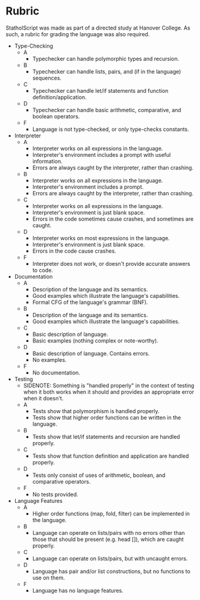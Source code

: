 # Rubric

StatholScript was made as part of a directed study at Hanover College. As such, a rubric for grading the language was also required.

  * Type-Checking
    * A
      * Typechecker can handle polymorphic types and recursion.
    * B
      * Typechecker can handle lists, pairs, and (if in the language) sequences.
    * C
      * Typechecker can handle let/if statements and function definition/application.
    * D
      * Typechecker can handle basic arithmetic, comparative, and boolean operators.
    * F
      * Language is not type-checked, or only type-checks constants.
  * Interpreter
    * A
      * Interpreter works on all expressions in the language.
      * Interpreter's environment includes a prompt with useful information.
      * Errors are always caught by the interpreter, rather than crashing.
    * B
      * Interpreter works on all expressions in the language.
      * Interpreter's environment includes a prompt.
      * Errors are always caught by the interpreter, rather than crashing.
    * C
      * Interpreter works on all expressions in the language.
      * Interpreter's environment is just blank space.
      * Errors in the code sometimes cause crashes, and sometimes are caught.
    * D
      * Interpreter works on most expressions in the language.
      * Interpreter's environment is just blank space.
      * Errors in the code cause crashes.
    * F
      * Interpreter does not work, or doesn't provide accurate answers to code.
  * Documentation
    * A
      * Description of the language and its semantics.
      * Good examples which illustrate the language's capabilities.
      * Formal CFG of the language's grammar (BNF).
    * B
      * Description of the language and its semantics.
      * Good examples which illustrate the language's capabilities.
    * C
      * Basic description of language.
      * Basic examples (nothing complex or note-worthy).
    * D
      * Basic description of language. Contains errors.
      * No examples.
    * F
      * No documentation.
  * Testing
    * SIDENOTE: Something is "handled properly" in the context of testing when it both
      works when it should and provides an appropriate error when it doesn't.
    * A
      * Tests show that polymorphism is handled properly.
      * Tests show that higher order functions can be written in the language.
    * B
      * Tests show that let/if statements and recursion are handled properly.
    * C
      * Tests show that function definition and application are handled properly.
    * D
      * Tests only consist of uses of arithmetic, boolean, and comparative operators.
    * F
      * No tests provided.
  * Language Features
    * A
      * Higher order functions (map, fold, filter) can be implemented in the language.
    * B
      * Language can operate on lists/pairs with no errors other than those that
        should be present (e.g. head []), which are caught properly.
    * C
      * Language can operate on lists/pairs, but with uncaught errors.
    * D
      * Language has pair and/or list constructions, but no functions to use on them.
    * F
      * Language has no language features.
